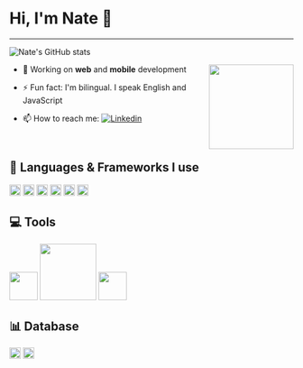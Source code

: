 # Hi, I'm Nate 👋

<hr/>

![Nate's GitHub stats](https://github-readme-stats-sigma-five.vercel.app/api?username=mna1021&show_icons=true&theme=dark&hide=contribs)

<div>

<img src='https://media.giphy.com/media/5rT8xqVLpB6S6Ej89o/giphy.gif' widht='40%' align='right' height='150px'>

- 🔭 Working on **web** and **mobile** development

- ⚡ Fun fact: I'm bilingual. I speak English and JavaScript

- 📫 How to reach me: [![Linkedin](https://img.shields.io/badge/LinkedIn-0077B5?style=for-the-badge&logo=linkedin&logoColor=white)](https://www.linkedin.com/in/nathanaelahiagbedey/)

<br/>
</div>

## 🧠 Languages & Frameworks I use

<div >

<img height='20' src='https://img.shields.io/badge/React-20232A?style=for-the-badge&logo=react&logoColor=61DAFB' />

<img height='20' src='https://img.shields.io/badge/JavaScript-323330?style=for-the-badge&logo=javascript&logoColor=F7DF1E'/>

<img height='20' src='https://img.shields.io/badge/HTML5-E34F26?style=for-the-badge&logo=html5&logoColor=white'/>

<img height='20' src='https://img.shields.io/badge/CSS3-1572B6?style=for-the-badge&logo=css3&logoColor=white'/>

<img height='20' src='https://img.shields.io/badge/Java-ED8B00?style=for-the-badge&logo=java&logoColor=white'/>

<img height='20' src='https://img.shields.io/badge/React_Native-20232A?style=for-the-badge&logo=react&logoColor=61DAFB'/>

</div>

## 💻 Tools

<div>
<img width="50" src="https://i.giphy.com/media/IdyAQJVN2kVPNUrojM/200.webp" >
<img width="100" src="https://media.giphy.com/media/kH1DBkPNyZPOk0BxrM/giphy.gif" >
<img width="50" src="https://media.giphy.com/media/du3J3cXyzhj75IOgvA/giphy.gif" >
</div>

## 📊 Database

<div>
  <img height="20" src="https://img.shields.io/badge/SQLite-07405E?style=for-the-badge&logo=sqlite&logoColor=white">
<img height="20" src="https://img.shields.io/badge/MySQL-005C84?style=for-the-badge&logo=mysql&logoColor=white">
</div>
